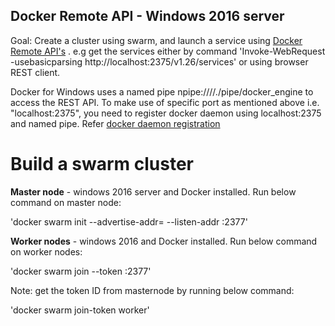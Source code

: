 
## Docker Remote API - Windows 2016 server
Goal: Create a cluster using swarm, and launch a service using [Docker Remote API's](https://docs.docker.com/engine/api/v1.26/) . 
e.g get the services either by command 'Invoke-WebRequest -usebasicparsing http://localhost:2375/v1.26/services' or using browser REST client. 

Docker for Windows uses a named pipe npipe:////./pipe/docker_engine to access the REST API. 
To make use of specific port as mentioned above i.e. "localhost:2375", you need to register docker daemon using localhost:2375 and named pipe. Refer [docker daemon registration](https://github.com/getreddy/getdocker/blob/master/dockerEngineAPI/dockerDaemonRegistration.ps1)

# Build a swarm cluster

**Master node** - windows 2016 server and Docker installed. Run below command on master node:

'docker swarm init --advertise-addr=<HOSTIPADDRESS> --listen-addr <HOSTIPADDRESS>:2377'

**Worker nodes** - windows 2016 and Docker installed. Run below command on worker nodes:

'docker swarm join  --token <tokenID> <MastNodeIP>:2377'

Note: get the token ID from masternode by running below command:

'docker swarm join-token worker'
